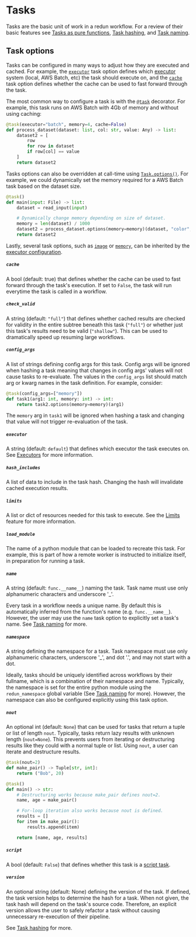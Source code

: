 # Tasks

Tasks are the basic unit of work in a redun workflow. For a review of their basic features see [Tasks as pure functions](design.md#tasks-as-pure-functions), [Task hashing](design.md#task-hashing), and [Task naming](design.md#task-naming).

## Task options

Tasks can be configured in many ways to adjust how they are executed and cached. For example, the [`executor`](#executor) task option defines which [executor](executors.md) system (local, AWS Batch, etc) the task should execute on, and the [`cache`](#cache) task option defines whether the cache can be used to fast forward through the task.

The most common way to configure a task is with the [`@task`](redun/redun.md#redun.task.task) decorator. For example, this task runs on AWS Batch with 4Gb of memory and without using caching:

```py
@task(executor="batch", memory=4, cache=False)
def process_dataset(dataset: list, col: str, value: Any) -> list:
    dataset2 = [
        row
        for row in dataset
        if row[col] == value
    ]
    return dataset2
```

Tasks options can also be overridden at call-time using [`Task.options()`](redun/redun.md#redun.task.Task). For example, we could dynamically set the memory required for a AWS Batch task based on the dataset size.

```py
@task()
def main(input: File) -> list:
    dataset = read_input(input)

    # Dynamically change memory depending on size of dataset.
    memory = len(dataset) / 1000
    dataset2 = process_dataset.options(memory=memory)(dataset, "color", "red")
    return dataset2
```

Lastly, several task options, such as [`image`](config.md#image) or [`memory`](config.md#memory), can be inherited by the [executor configuration](config.md#executors). 

##### `cache`

A bool (default: true) that defines whether the cache can be used to fast forward through the task's execution. If set to `False`, the task will run everytime the task is called in a workflow.

##### `check_valid`

A string (default: `"full"`) that defines whether cached results are checked for validity in the entire subtree
beneath this task (`"full"`) or whether just this task's results need to be valid (`"shallow"`). This can be used to dramatically speed up resuming large workflows.

##### `config_args`

A list of strings defining config args for this task.
Config args will be ignored when hashing a task meaning that changes in config args' values will not cause tasks to re-evaluate.
The values in the `config_args` list should match arg or kwarg names in the task definition.
For example, consider:

```py
@task(config_args=["memory"])
def task1(arg1: int, memory: int) -> int:
    return task2.options(memory=memory)(arg1)
```

The `memory` arg in `task1` will be ignored when hashing a task and changing that value will not trigger re-evaluation of the task.

##### `executor`

A string (default: `default`) that defines which executor the task executes on. See [Executors](executors.md) for more information.

##### `hash_includes`

A list of data to include in the task hash. Changing the hash will invalidate cached execution results.

##### `limits`

A list or dict of resources needed for this task to execute. See the [Limits](config.md#limits) feature for more information.

##### `load_module`

The name of a python module that can be loaded to recreate this task. For example, this is part of how a remote worker is instructed to initialize itself, in preparation for running a task. 

##### `name`

A string (default: `func.__name__`) naming the task. Task name must use only alphanumeric characters and underscore '_'.

Every task in a workflow needs a unique name. By default this is automatically inferred from the function's name (e.g. `func.__name__`). However, the user may use the `name` task option to explicitly set a task's name. See [Task naming](design.md#task-naming) for more.

##### `namespace`

A string defining the namespace for a task. Task namespace must use only alphanumeric characters, underscore '_', and dot '.', and may not start with a dot.

Ideally, tasks should be uniquely identified across workflows by their fullname, which is a combination of their namespace and name. Typically, the namespace is set for the entire python module using the `redun_namespace` global variable (See [Task naming](design.md#task-naming) for more). However, the namespace can also be configured explicitly using this task option.

##### `nout`

An optional int (default: `None`) that can be used for tasks that return a tuple or list of length `nout`. Typically, tasks return lazy results with unknown length (`nout=None`). This prevents users from iterating or destructuring results like they could with a normal tuple or list. Using `nout`, a user can iterate and destructure results.

```py
@task(nout=2)
def make_pair() -> Tuple[str, int]:
    return ("Bob", 20)

@task()
def main() -> str:
    # Destructuring works because make_pair defines nout=2.
    name, age = make_pair()

    # For-loop iteration also works because nout is defined.
    results = []
    for item in make_pair():
        results.append(item)

    return [name, age, results]
```

##### `script`

A bool (default: `False`) that defines whether this task is a [script task](design.md#script-tasks).

##### `version`

An optional string (default: None) defining the version of the task. If defined, the task version helps to determine the hash for a task. When not given, the task hash will depend on the task's source code. Therefore, an explicit version allows the user to safely refactor a task without causing unnecessary re-execution of their pipeline.

See [Task hashing](design.md#task-hashing) for more.
